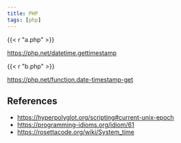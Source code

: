 ```yaml
---
title: PHP
tags: [php]
---
```


{{< r "a.php" >}}

<https://php.net/datetime.gettimestamp>

{{< r "b.php" >}}

<https://php.net/function.date-timestamp-get>

## References

- <https://hyperpolyglot.org/scripting#current-unix-epoch>
- <https://programming-idioms.org/idiom/61>
- <https://rosettacode.org/wiki/System_time>
